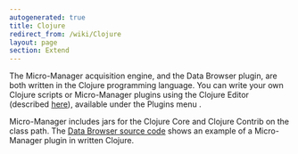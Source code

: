 ```yaml
---
autogenerated: true
title: Clojure
redirect_from: /wiki/Clojure
layout: page
section: Extend
---
```


The Micro-Manager acquisition engine, and the Data Browser plugin, are
both written in the Clojure programming language. You can write your own
Clojure scripts or Micro-Manager plugins using the Clojure Editor
(described [here](https://github.com/arthuredelstein/clooj)), available
under the Plugins menu .

Micro-Manager includes jars for the Clojure Core and Clojure Contrib on
the class path. The [Data Browser source
code](https://valelab.ucsf.edu/trac/micromanager/browser/plugins/DataBrowser/src/org/micromanager/browser)
shows an example of a Micro-Manager plugin in written Clojure.

